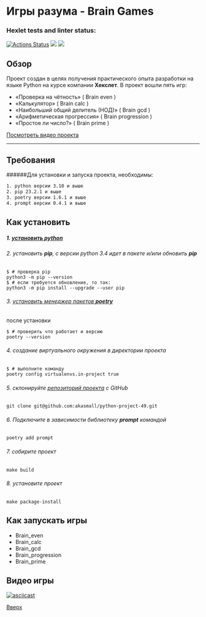 <a id = "anchor"></a>
# Игры разума - Brain Games

### Hexlet tests and linter status:
[![Actions Status](https://github.com/akasmall/python-project-49/workflows/hexlet-check/badge.svg)](https://github.com/akasmall/python-project-49/actions) <a href="https://codeclimate.com/github/akasmall/python-project-49/maintainability"><img src="https://api.codeclimate.com/v1/badges/a83c753bdcdabd8080cb/maintainability" /></a> <a href="https://codeclimate.com/github/akasmall/python-project-49/test_coverage"><img src="https://api.codeclimate.com/v1/badges/a83c753bdcdabd8080cb/test_coverage" /></a>

## Обзор
Проект создан в целях получения практического опыта разработки на языке Python на курсе компании __Хекслет__.
В проект вошли пять игр:
* «Проверка на чётность» ( Brain even )
* «Калькулятор» ( Brain calc )
* «Наибольший общий делитель (НОД)» ( Brain gcd )
* «Арифметическая прогрессия» ( Brain progression )
* «Простое ли число?» ( Brain prime )

[Посмотреть видео проекта](#brain_games)

---
## Требования
######Для установки и запуска проекта, необходимы:
~~~sh
1. python версии 3.10 и выше
2. pip 23.2.1 и выше
3. poetry версии 1.6.1 и выше
4. prompt версии 0.4.1 и выше
~~~
## Как установить
##### 1. [установить **python**](https://github.com/Hexlet/ru-instructions/blob/main/python.md)
###### 2. установить **pip**, с версии python 3.4 идет в пакете и/или обновить **pip**
~~~
$ # проверка pip
python3 -m pip --version
$ # если требуется обновление, то так:
python3 -m pip install --upgrade --user pip
~~~
###### 3. [установить менеджер пакетов **poetry**](https://python-poetry.org/docs/)
после установки 
~~~
$ # проверить что работает и версию
poetry --version
~~~

###### 4. создание виртуального окружения в директории проекта
~~~
$ # выполните команду
poetry config virtualenvs.in-project true
~~~
###### 5. склонируйте [репозиторий проекта](https://github.com/akasmall/python-project-49) с GitHub
~~~
git clone git@github.com:akasmall/python-project-49.git
~~~
###### 6. Подключите в зависимости библиотеку **prompt** командой
```
poetry add prompt
```
###### 7. собирите проект
```
make build
```

###### 8. установите проект
```
make package-install
```

## Как запускать игры
* Brain_even
* Brain_calc
* Brain_gcd
* Brain_progression
* Brain_prime

## Видео игры
<a id = "brain_games"></a>
[![asciicast](https://asciinema.org/a/Nr8zJPzvdooByxeWYKVZnsf0Q.svg)](https://asciinema.org/a/Nr8zJPzvdooByxeWYKVZnsf0Q)


[Вверх](#anchor)